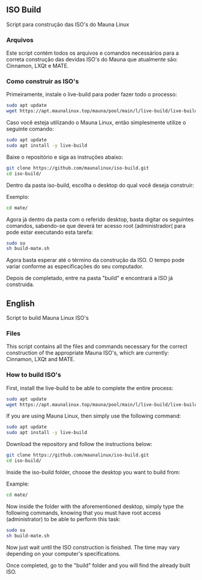 ## ISO Build

Script para construção das ISO's do Mauna Linux 

### Arquivos

Este script contém todos os arquivos e comandos necessários para a correta construção das devidas ISO's do Mauna que atualmente são: Cinnamon, LXQt e MATE.

### Como construir as ISO's

Primeiramente, instale o live-build para poder fazer todo o processo:

```bash
sudo apt update
wget https://apt.maunalinux.top/mauna/pool/main/l/live-build/live-build_20230502mauna2_all.deb && sudo apt install ./live-build_20230502mauna2_all.deb && sudo rm -r live-build_20230502mauna2_all.deb
```
Caso você esteja utilizando o Mauna Linux, então simplesmente utilize o seguinte comando:

```bash
sudo apt update
sudo apt install -y live-build
```

Baixe o repositório e siga as instruções abaixo:

```bash
git clone https://github.com/maunalinux/iso-build.git
cd iso-build/
```

Dentro da pasta iso-build, escolha o desktop do qual você deseja construir:

Exemplo:

```bash
cd mate/
```

Agora já dentro da pasta com o referido desktop, basta digitar os seguintes comandos, sabendo-se que deverá ter acesso root (administrador( para pode estar executando esta tarefa:

```bash
sudo su
sh build-mate.sh
```

Agora basta esperar até o término da construção da ISO. O tempo pode variar conforme as especificações do seu computador.

Depois de completado, entre na pasta "build" e encontrará a ISO já construida.

## English                 

Script to build Mauna Linux ISO's

### Files

This script contains all the files and commands necessary for the correct construction of the appropriate Mauna ISO's, which are currently: Cinnamon, LXQt and MATE.

### How to build ISO's

First, install the live-build to be able to complete the entire process:

```bash
sudo apt update
wget https://apt.maunalinux.top/mauna/pool/main/l/live-build/live-build_20230502mauna2_all.deb && sudo apt install ./live-build_20230502mauna2_all.deb && sudo rm -r live-build_20230502mauna2_all.deb
```
If you are using Mauna Linux, then simply use the following command:

```bash
sudo apt update
sudo apt install -y live-build
```

Download the repository and follow the instructions below:

```bash
git clone https://github.com/maunalinux/iso-build.git
cd iso-build/
```

Inside the iso-build folder, choose the desktop you want to build from:

Example:

```bash
cd mate/
```

Now inside the folder with the aforementioned desktop, simply type the following commands, knowing that you must have root access (administrator) to be able to perform this task:

```bash
sudo su
sh build-mate.sh
```

Now just wait until the ISO construction is finished. The time may vary depending on your computer's specifications.

Once completed, go to the "build" folder and you will find the already built ISO.
